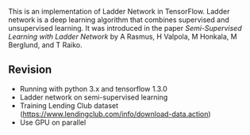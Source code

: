 This is an implementation of Ladder Network in TensorFlow. Ladder network is a deep learning algorithm that combines supervised and unsupervised learning. It was introduced in the paper _Semi-Supervised Learning with Ladder Network_ by A Rasmus, H Valpola, M Honkala, M Berglund, and T Raiko.

## Revision
- Running with python 3.x and tensorflow 1.3.0
- Ladder network on semi-supervised learning
- Training Lending Club dataset (https://www.lendingclub.com/info/download-data.action)
- Use GPU on parallel

